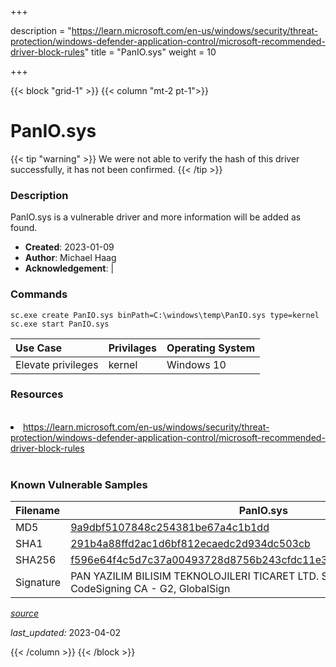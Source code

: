 +++

description = "https://learn.microsoft.com/en-us/windows/security/threat-protection/windows-defender-application-control/microsoft-recommended-driver-block-rules"
title = "PanIO.sys"
weight = 10

+++


{{< block "grid-1" >}}
{{< column "mt-2 pt-1">}}


# PanIO.sys 


{{< tip "warning" >}}
We were not able to verify the hash of this driver successfully, it has not been confirmed.
{{< /tip >}}


### Description

PanIO.sys is a vulnerable driver and more information will be added as found.

- **Created**: 2023-01-09
- **Author**: Michael Haag
- **Acknowledgement**:  | [](https://twitter.com/)

### Commands

```
sc.exe create PanIO.sys binPath=C:\windows\temp\PanIO.sys type=kernel
sc.exe start PanIO.sys
```

| Use Case | Privilages | Operating System | 
|:---- | ---- | ---- |
| Elevate privileges | kernel | Windows 10 |

### Resources
<br>
<li><a href=" https://learn.microsoft.com/en-us/windows/security/threat-protection/windows-defender-application-control/microsoft-recommended-driver-block-rules"> https://learn.microsoft.com/en-us/windows/security/threat-protection/windows-defender-application-control/microsoft-recommended-driver-block-rules</a></li>
<br>

### Known Vulnerable Samples

| Filename | PanIO.sys |
|:---- | ---- | 
| MD5 | <a href="https://www.virustotal.com/gui/file/9a9dbf5107848c254381be67a4c1b1dd">9a9dbf5107848c254381be67a4c1b1dd</a> |
| SHA1 | <a href="https://www.virustotal.com/gui/file/291b4a88ffd2ac1d6bf812ecaedc2d934dc503cb">291b4a88ffd2ac1d6bf812ecaedc2d934dc503cb</a> |
| SHA256 | <a href="https://www.virustotal.com/gui/file/f596e64f4c5d7c37a00493728d8756b243cfdc11e3372d6d6dfeffc13c9ab960">f596e64f4c5d7c37a00493728d8756b243cfdc11e3372d6d6dfeffc13c9ab960</a> |
| Signature | PAN YAZILIM BILISIM TEKNOLOJILERI TICARET LTD. STI., GlobalSign CodeSigning CA - G2, GlobalSign   |


[*source*](https://github.com/magicsword-io/LOLDrivers/tree/main/yaml/panio.sys.yml)

*last_updated:* 2023-04-02








{{< /column >}}
{{< /block >}}
